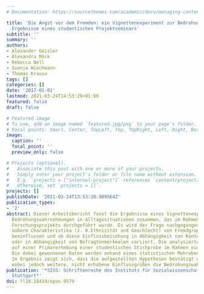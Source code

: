 ```yaml
---
# Documentation: https://sourcethemes.com/academic/docs/managing-content/

title: 'Die Angst vor dem Fremden: ein Vignettenexperiment zur Bedrohungswahrnehmung:
  Ergebnisse eines studentischen Projektseminars'
subtitle: ''
summary: ''
authors:
- Alexander Geisler
- Alexandra Möck
- Rebecca Nell
- Svenja Wiechmann
- Thomas Krause
tags: []
categories: []
date: '2017-01-01'
lastmod: 2021-03-24T14:53:29+01:00
featured: false
draft: false

# Featured image
# To use, add an image named `featured.jpg/png` to your page's folder.
# Focal points: Smart, Center, TopLeft, Top, TopRight, Left, Right, BottomLeft, Bottom, BottomRight.
image:
  caption: ''
  focal_point: ''
  preview_only: false

# Projects (optional).
#   Associate this post with one or more of your projects.
#   Simply enter your project's folder or file name without extension.
#   E.g. `projects = ["internal-project"]` references `content/project/deep-learning/index.md`.
#   Otherwise, set `projects = []`.
projects: []
publishDate: '2021-03-24T13:53:28.989564Z'
publication_types:
- '2'
abstract: Dieser Arbeitsbericht fasst die Ergebnisse eines Vignettenexperiments zu
  Bedrohungswahrnehmungen in Alltagssituationen zusammen, das im Rahmen eines studentischen
  Forschungsprojekts durchgeführt wurde. Es wird der Frage nachgegangen, ob zugeschriebene
  äußere Charakteristika (z. B.Ethnizität und Geschlecht) von Fremdgruppen die Bedrohungswahrnehmung
  beeinflussen und ob diese Einflussbeziehung in Abhängigkeit von Kontextbedingungen
  oder in Abhängigkeit von Befragtenmerkmalen variiert. Die analysierten Daten basieren
  auf einer Primärerhebung einer studentischen Stichprobe im Rahmen einer Online-Befragung.
  Die dabei gewonnenen Daten werden anhand eines statistischen Mehrebenenmodells ausgewertet.
  Im Ergebnis zeigt sich, dass die aufgestellten Hypothesen bestätigt werden können,
  wobei jedoch weitere, nicht erhobene Einflussgrößen die Bedrohungswahrnehmung determinieren.
publication: '*SISS: Schriftenreihe des Instituts für Sozialwissenschaften der Universität
  Stuttgart*'
doi: r̆l10.18419/opus-9579
---
```

